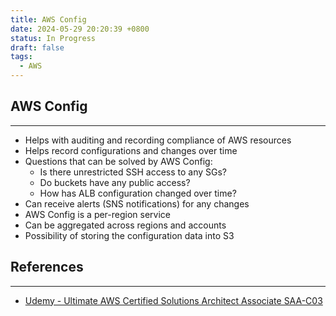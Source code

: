 ```yaml
---
title: AWS Config
date: 2024-05-29 20:20:39 +0800
status: In Progress
draft: false
tags:
  - AWS
---
```

## AWS Config
---
- Helps with auditing and recording compliance of AWS resources
- Helps record configurations and changes over time
- Questions that can be solved by AWS Config:
	- Is there unrestricted SSH access to any SGs?
	- Do buckets have any public access?
	- How has ALB configuration changed over time?
- Can receive alerts (SNS notifications) for any changes
- AWS Config is a per-region service
- Can be aggregated across regions and accounts
- Possibility of storing the configuration data into S3

## References
---
- [Udemy - Ultimate AWS Certified Solutions Architect Associate SAA-C03](https://www.udemy.com/course/aws-certified-solutions-architect-associate-saa-c03)
